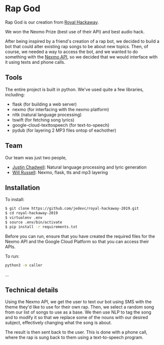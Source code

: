 # Rap God

Rap God is our creation from [Royal Hackaway](https://royalhackaway.com/).

We won the Nexmo Prize (best use of their API) and best audio hack.

After being inspired by a friend's creation of a rap bot, we decided to build a
bot that could alter existing rap songs to be about new topics. Then, of
course, we needed a way to access the bot, and we wanted to do something with
the [Nexmo API](https://www.nexmo.com/), so we decided that we would interface
with it using texts and phone calls.

## Tools

The entire project is built in python. We've used quite a few libraries, including:
- flask (for building a web server)
- nexmo (for interfacing with the nexmo platform)
- nltk (natural language processing)
- tswift (for fetching song lyrics)
- google-cloud-texttospeech (for text-to-speech)
- pydub (for layering 2 MP3 files ontop of eachother)

## Team

Our team was just two people,

- [Justin Chadwell](https://github.com/jedevc): Natural language processing and lyric generation
- [Will Russell](https://github.com/wrussell1999): Nexmo, flask, tts and mp3 layering

## Installation

To install:

```bash
$ git clone https://github.com/jedevc/royal-hackaway-2019.git
$ cd royal-hackaway-2019
$ virtualenv .env
$ source .env/bin/activate
$ pip install -r requirements.txt
```

Before you can run, ensure that you have created the required files for the
Nexmo API and the Google Cloud Platform so that you can access their APIs.

To run:

```bash
python3 -m caller
```

...

## Technical details

Using the Nexmo API, we get the user to text our bot using SMS with the theme
they'd like to use for their own rap. Then, we select a random song from our
list of songs to use as a base. We then use NLP to tag the song and to modify
it so that we replace some of the nouns with our desired subject, effectively
changing what the song is about.

The result is then sent back to the user. This is done with a phone call, where
the rap is sung back to them using a text-to-speech program.
